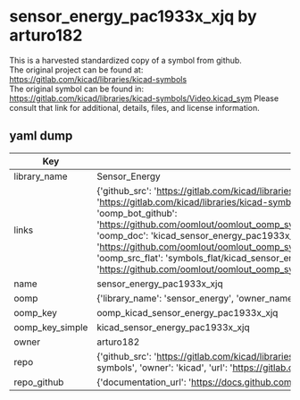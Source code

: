 # sensor_energy_pac1933x_xjq by arturo182  
This is a harvested standardized copy of a symbol from github.  
The original project can be found at:  
https://gitlab.com/kicad/libraries/kicad-symbols  
The original symbol can be found in:
https://gitlab.com/kicad/libraries/kicad-symbols/Video.kicad_sym
Please consult that link for additional, details, files, and license information.  
## yaml dump  
| Key | Value |  
| --- | --- |  
| library_name | Sensor_Energy |  
| links | {'github_src': 'https://gitlab.com/kicad/libraries/kicad-symbols/Video.kicad_sym', 'github_src_repo': 'https://gitlab.com/kicad/libraries/kicad-symbols', 'oomp_bot': 'kicad_sensor_energy_pac1933x_xjq/working', 'oomp_bot_github': 'https://github.com/oomlout/oomlout_oomp_symbol_bot/tree/main/kicad_sensor_energy_pac1933x_xjq/working', 'oomp_doc': 'kicad_sensor_energy_pac1933x_xjq/working', 'oomp_doc_github': 'https://github.com/oomlout/oomlout_oomp_symbol_doc/tree/main/kicad_sensor_energy_pac1933x_xjq/working', 'oomp_src_flat': 'symbols_flat/kicad_sensor_energy_pac1933x_xjq/working', 'oomp_src_flat_github': 'https://github.com/oomlout/oomlout_oomp_symbol_src/tree/main/kicad_sensor_energy_pac1933x_xjq/working'} |  
| name | sensor_energy_pac1933x_xjq |  
| oomp | {'library_name': 'sensor_energy', 'owner_name': 'kicad', 'symbol_name': 'sensor_energy_pac1933x_xjq'} |  
| oomp_key | oomp_kicad_sensor_energy_pac1933x_xjq |  
| oomp_key_simple | kicad_sensor_energy_pac1933x_xjq |  
| owner | arturo182 |  
| repo | {'github_src': 'https://gitlab.com/kicad/libraries/kicad-symbols/Video.kicad_sym', 'name': 'libraries/kicad-symbols', 'owner': 'kicad', 'url': 'https://gitlab.com/kicad/libraries/kicad-symbols'} |  
| repo_github | {'documentation_url': 'https://docs.github.com/rest/repos/repos#get-a-repository', 'message': 'Not Found'} |  

